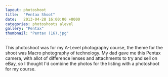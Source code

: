 ```yaml
---
layout: photoshoot
title:  "Pentax Shoot"
date:   2013-04-28 16:00:00 +0000
categories: photoshoots alevel
gallery: "Pentax"
thumbnail: "Pentax (16).jpg"
---
```

This photoshoot was for my A-Level photography course, the theme for the shoot was Macro photography of technology. My dad gave me this Pentax camera, with allot of difference lenses and attachments to try and sell on eBay, so I thought I'd combine the photos for the listing with a photoshoot for my course.  
